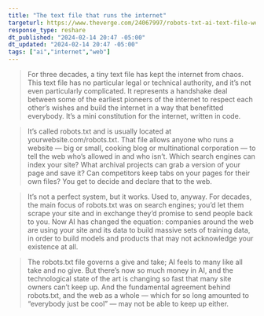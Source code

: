 ```yaml
---
title: "The text file that runs the internet"
targeturl: https://www.theverge.com/24067997/robots-txt-ai-text-file-web-crawlers-spiders
response_type: reshare
dt_published: "2024-02-14 20:47 -05:00"
dt_updated: "2024-02-14 20:47 -05:00"
tags: ["ai","internet","web"]
---
```


> For three decades, a tiny text file has kept the internet from chaos. This text file has no particular legal or technical authority, and it’s not even particularly complicated. It represents a handshake deal between some of the earliest pioneers of the internet to respect each other’s wishes and build the internet in a way that benefitted everybody. It’s a mini constitution for the internet, written in code. 

> It’s called robots.txt and is usually located at yourwebsite.com/robots.txt. That file allows anyone who runs a website — big or small, cooking blog or multinational corporation — to tell the web who’s allowed in and who isn’t. Which search engines can index your site? What archival projects can grab a version of your page and save it? Can competitors keep tabs on your pages for their own files? You get to decide and declare that to the web.

> It’s not a perfect system, but it works. Used to, anyway. For decades, the main focus of robots.txt was on search engines; you’d let them scrape your site and in exchange they’d promise to send people back to you. Now AI has changed the equation: companies around the web are using your site and its data to build massive sets of training data, in order to build models and products that may not acknowledge your existence at all. 

> The robots.txt file governs a give and take; AI feels to many like all take and no give. But there’s now so much money in AI, and the technological state of the art is changing so fast that many site owners can’t keep up. And the fundamental agreement behind robots.txt, and the web as a whole — which for so long amounted to “everybody just be cool” — may not be able to keep up either.